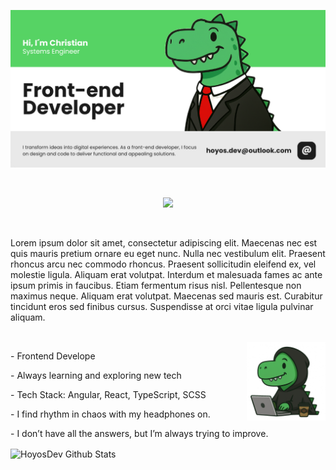 <p align="center">
  <img src="./assets/readme.png" alt="Banner GitHub" width="1200"/>
</p>

<br>

<p align="center">
  <a href="https://skillicons.dev">
    <img src="https://skillicons.dev/icons?i=ts,js,sass,kotlin,angular,react,vue,bootstrap,tailwind,html,css,figma,nodejs,fastapi,linux" />
  </a>
</p>

<br>

<p>
Lorem ipsum dolor sit amet, consectetur adipiscing elit. Maecenas nec est quis mauris pretium ornare eu eget nunc. Nulla nec vestibulum elit. Praesent rhoncus arcu nec commodo rhoncus. Praesent sollicitudin eleifend ex, vel molestie ligula. Aliquam erat volutpat. Interdum et malesuada fames ac ante ipsum primis in faucibus. Etiam fermentum risus nisl. Pellentesque non maximus neque. Aliquam erat volutpat. Maecenas sed mauris est. Curabitur tincidunt eros sed finibus cursus. Suspendisse at orci vitae ligula pulvinar aliquam. 
</p>

<br>

<img src="./assets/rex-laptop.png" width="25%" align="right" />

<p>
-  Frontend Develope
</p>
-  Always learning and exploring new tech
</p>
-  Tech Stack: Angular, React, TypeScript, SCSS
</p>
-  I find rhythm in chaos with my headphones on.
</p>
-  I don’t have all the answers, but I’m always trying to improve.
</p>

<img align="center" src="https://github-readme-stats.vercel.app/api?username=Hoyos-Dev&show_icons=true&title_color=1c1c1c&icon_color=79ff97&text_color=1c1c1c&bg_color=ffffff" alt="HoyosDev Github Stats">









 



